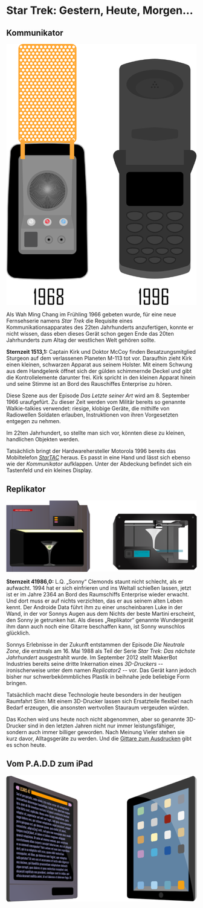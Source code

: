 Star Trek: Gestern, Heute, Morgen…
====================================

Kommunikator
------------

![Kommuniaktor](res/communicator.svg)

Als Wah Ming Chang im Frühling 1966 gebeten wurde, für eine neue Fernsehserie
namens _Star Trek_ die Requisite eines Kommunikationsapparates des 22ten
Jahrhunderts anzufertigen, konnte er nicht wissen, dass eben dieses Gerät schon
gegen Ende das 20ten Jahrhunderts zum Altag der westlichen Welt gehören sollte.

__Sternzeit 1513,1:__ Captain Kirk und Doktor McCoy finden Besatzungsmitglied
Sturgeon auf dem verlassenen Planeten M-113 tot vor. Daraufhin zieht Kirk einen
kleinen, schwarzen Apparat aus seinem Holster. Mit einem Schwung aus dem
Handgelenk öffnet sich der gülden schimmernde Deckel und gibt die
Kontrollelemente darunter frei. Kirk spricht in den kleinen Apparat hinein und
seine Stimme ist an Bord des Rauschiffes Enterprise zu hören.

Diese Szene aus der Episode _Das Letzte seiner Art_ wird am 8. September 1966
uraufgefürt. Zu dieser Zeit werden vom Militär bereits so genannte
Walkie-talkies verwendet: riesige, klobige Geräte, die mithilfe von Radiowellen
Soldaten erlauben, Instruktionen von ihren Vorgesetzten entgegen zu nehmen.

Im 22ten Jahrhundert, so stellte man sich vor, könnten diese zu kleinen,
handlichen Objekten werden.

Tatsächlich bringt der Hardwarehersteller Motorola 1996 bereits das Mobiltelefon
_[StarTAC]_ heraus. Es passt in eine Hand und lässt sich ebenso wie der
_Kommunikator_ aufklappen. Unter der Abdeckung befindet sich ein Tastenfeld und
ein kleines Display.

[StarTAC]: http://www.pcworld.com/article/123950/the_50_greatest_gadgets_of_the_past_50_years.html?page=2#item6

Replikator
----------

![Replikator](res/replicator2.svg)

__Sternzeit 41986,0:__ L.Q. „Sonny“ Clemonds staunt nicht schlecht, als er aufwacht. 1994 hat er sich einfrieren und ins Weltall schießen lassen, jetzt ist er im Jahre 2364 an Bord des Raumschiffs Enterprise wieder erwacht. Und dort muss er auf nichts verzichten, das er aus seinem alten Leben kennt. Der Androide Data führt ihm zu einer unscheinbaren Luke in der Wand, in der vor Sonnys Augen aus dem Nichts der beste Martini erscheint, den Sonny je getrunken hat. Als dieses „Replikator“ genannte Wundergerät ihm dann auch noch eine Gitarre beschaffen kann, ist Sonny wunschlos glücklich.

Sonnys Erlebnisse in der Zukunft entstammen der Episode _Die Neutrale Zone_, die erstmals am 16. Mai 1988 als Teil der Serie _Star Trek: Das nächste Jahrhundert_ ausgestrahlt wurde. Im September 2012 stellt MakerBot Industries bereits seine dritte Inkernation eines *3D-Druckers* -- ironischerweise unter dem namen *Replicator2* -- vor. Das Gerät kann jedoch bisher nur schwerbekömmbliches Plastik in beihnahe jede beliebige Form bringen.

Tatsächlich macht diese Technologie heute besonders in der heutigen Raumfahrt Sinn: Mit einem 3D-Drucker lassen sich Ersatzteile flexibel nach Bedarf erzeugen, die ansonsten wertvollen Stauraum vergeuden würden.

Das Kochen wird uns heute noch nicht abgenommen, aber so genannte 3D-Drucker sind in den letzten Jahren nicht nur immer leistungsfähiger, sondern auch immer billiger geworden. Nach Meinung Vieler stehen sie kurz davor, Alltagsgeräte zu werden. Und die [Gittare zum Ausdrucken](http://createdigitalmusic.com/2012/10/six-3d-printed-musical-instruments-and-what-3d-printing-could-do-for-musicians/) gibt es schon heute.

Vom P.A.D.D zum iPad
--------------------

![PADD](res/padd.svg)